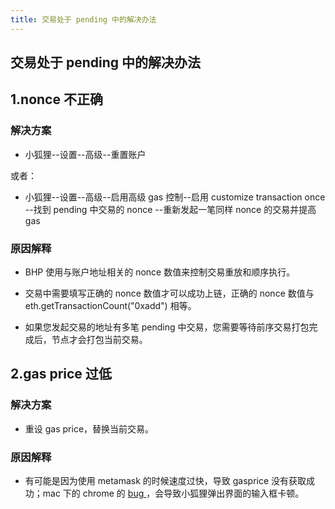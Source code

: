 ```yaml
---
title: 交易处于 pending 中的解决办法
---
```


## 交易处于 pending 中的解决办法

## 1.nonce 不正确

### 解决方案

- 小狐狸--设置--高级--重置账户

或者：

- 小狐狸--设置--高级--启用高级 gas 控制--启用 customize transaction once --找到 pending 中交易的 nonce --重新发起一笔同样 nonce 的交易并提高 gas

### 原因解释

- BHP 使用与账户地址相关的 nonce 数值来控制交易重放和顺序执行。

- 交易中需要填写正确的 nonce 数值才可以成功上链，正确的 nonce 数值与 eth.getTransactionCount("0xadd") 相等。

- 如果您发起交易的地址有多笔 pending 中交易，您需要等待前序交易打包完成后，节点才会打包当前交易。

## 2.gas price 过低

### 解决方案

- 重设 gas price，替换当前交易。

### 原因解释

- 有可能是因为使用 metamask 的时候速度过快，导致 gasprice 没有获取成功；mac 下的 chrome 的 [ bug ](https://github.com/MetaMask/metamask-extension/issues/10202)，会导致小狐狸弹出界面的输入框卡顿。
